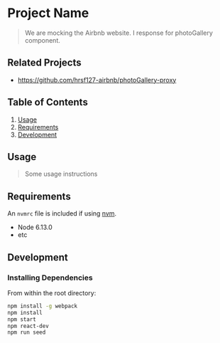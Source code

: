# Project Name

>We are mocking the Airbnb website. I response for photoGallery component.

## Related Projects

  - https://github.com/hrsf127-airbnb/photoGallery-proxy

## Table of Contents

1. [Usage](#Usage)
1. [Requirements](#requirements)
1. [Development](#development)

## Usage

> Some usage instructions

## Requirements

An `nvmrc` file is included if using [nvm](https://github.com/creationix/nvm).

- Node 6.13.0
- etc

## Development

### Installing Dependencies

From within the root directory:

```sh
npm install -g webpack
npm install
npm start
npm react-dev
npm run seed
```

